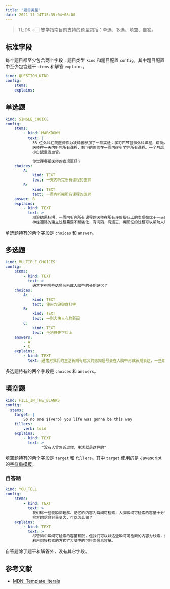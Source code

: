 ```yaml
---
title: "题目类型"
date: 2021-11-14T15:35:04+08:00
---
```


> TL;DR 👉🏻 笨学指南目前支持的题型包括：单选、多选、填空、自答。

## 标准字段

每个题目都至少包含两个字段：题目类型 `kind` 和题目配置 `config`。其中题目配置中至少包含题干 `stems` 和解答 `explains`。

```yaml
kind: QUESTION_KIND
config:
	stems:
	explains:
```

## 单选题

```yaml
kind: SINGLE_CHOICE
config:
	stems:
		- kind: MARKDOWN
		  text: |
		  	38 位外科住院医师作为被试者参加了一项实验：学习四节显微外科课程，讲授如何重连微小血管。其中 19 位
		  	医师在一天内听完所有课程，剩下的医师在一周内逐步学完所有课程。一个月后，他们被要求参加一次测验：为
		  	小白鼠重连血管。

		  	你觉得哪组医师的表现更好？
	choices:
		A:
			kind: TEXT
			text: 一天内听完所有课程的医师
		B:
			kind: TEXT
			text: 一周内听完所有课程的医师
	answer: B
	explains:
		- kind: TEXT
		  text: >
		  	测验结果标明，一周内听完所有课程的医师在所有评价指标上的表现都优于一天内完成所有课程的医师。人脑
		  	神经通路的建立过程需要不断强化，有间隔、有遗忘、再回忆的过程可以帮助人脑建立更强健的网络。
```

单选题特有的两个字段是 `choices` 和 `answer`。

## 多选题

```yaml
kind: MULTIPLE_CHOICES
config:
	stems:
		- kind: TEXT
		  text: >
		  	通常下列哪些选项会形成人脑中的长期记忆？
	choices:
		A:
			kind: TEXT
			text: 使用九键键盘打字
		B:
			kind: TEXT
			text: 一则大快人心的新闻
		C:
			kind: TEXT
			text: 坐地铁先下后上
	answers:
		- A
		- C
	explains:
		- kind: TEXT
		  text: 通常对我们的生活长期有意义的感知信号会在人脑中形成长期表达，一些即时有效，用后即废的信号会形成短期表达
```

多选题特有的两个字段是 `choices` 和 `answers`。

## 填空题

```yaml
kind: FILL_IN_THE_BLANKS
config:
  stems:
	target: |
		So no one ${verb} you life was gonna be this way
	fillers:
		verb: told
	explains:
		- kind: TEXT
		  text: >
				"没有人曾告诉过你，生活就是这样的"
```

填空题特有的两个字段是 `target` 和 `fillers`。其中 `target` 使用的是 Javascript 的[字符串模板](https://developer.mozilla.org/en-US/docs/Web/JavaScript/Reference/Template_literals)。

### 自答题

```yaml
kind: YOU_TELL
config:
	stems:
		- kind: TEXT
		  text: >
		    我们称一些能瞬间理解、记忆的内容为瞬间可检索，人脑瞬间可检索的容量十分有限。那么如果你想让你脑中可
		    检索的信息容量变大，可以怎么做？
	explains:
		- kind: TEXT
		  text: >
		  	尽管脑中瞬间可检索的容量有限，但我们可以以这些瞬间可检索的内容为线索，建立它们与其它信息的联系，
		  	利用间接检索的方式扩大脑中的可检索信息容量。
```

自答题除了题干和解答外，没有其它字段。

## 参考文献

* [MDN: Template literals](https://developer.mozilla.org/en-US/docs/Web/JavaScript/Reference/Template_literals)
